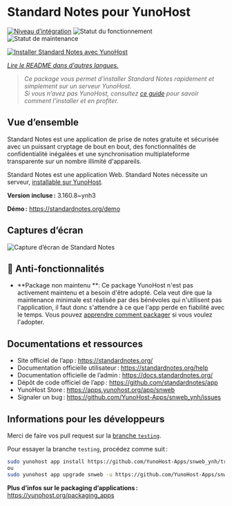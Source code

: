 <!--
Nota bene : ce README est automatiquement généré par <https://github.com/YunoHost/apps/tree/master/tools/readme_generator>
Il NE doit PAS être modifié à la main.
-->

# Standard Notes pour YunoHost

[![Niveau d’intégration](https://apps.yunohost.org/badge/integration/snweb)](https://ci-apps.yunohost.org/ci/apps/snweb/)
![Statut du fonctionnement](https://apps.yunohost.org/badge/state/snweb)
![Statut de maintenance](https://apps.yunohost.org/badge/maintained/snweb)

[![Installer Standard Notes avec YunoHost](https://install-app.yunohost.org/install-with-yunohost.svg)](https://install-app.yunohost.org/?app=snweb)

*[Lire le README dans d'autres langues.](./ALL_README.md)*

> *Ce package vous permet d’installer Standard Notes rapidement et simplement sur un serveur YunoHost.*  
> *Si vous n’avez pas YunoHost, consultez [ce guide](https://yunohost.org/install) pour savoir comment l’installer et en profiter.*

## Vue d’ensemble

Standard Notes est une application de prise de notes gratuite et sécurisée avec un puissant cryptage de bout en bout, des fonctionnalités de confidentialité inégalées et une synchronisation multiplateforme transparente sur un nombre illimité d'appareils.

Standard Notes est une application Web. Standard Notes nécessite un serveur, [installable sur YunoHost](https://github.com/YunoHost-Apps/snserver_ynh).


**Version incluse :** 3.160.8~ynh3

**Démo :** <https://standardnotes.org/demo>

## Captures d’écran

![Capture d’écran de Standard Notes](./doc/screenshots/standard_notes.png)

## :red_circle: Anti-fonctionnalités

- **Package non maintenu **: Ce package YunoHost n'est pas activement maintenu et a besoin d'être adopté. Cela veut dire que la maintenance minimale est réalisée par des bénévoles qui n'utilisent pas l'application, il faut donc s'attendre à ce que l'app perde en fiabilité avec le temps. Vous pouvez [apprendre comment packager](https://yunohost.org/packaging_apps_intro) si vous voulez l'adopter.

## Documentations et ressources

- Site officiel de l’app : <https://standardnotes.org/>
- Documentation officielle utilisateur : <https://standardnotes.org/help>
- Documentation officielle de l’admin : <https://docs.standardnotes.org/>
- Dépôt de code officiel de l’app : <https://github.com/standardnotes/app>
- YunoHost Store : <https://apps.yunohost.org/app/snweb>
- Signaler un bug : <https://github.com/YunoHost-Apps/snweb_ynh/issues>

## Informations pour les développeurs

Merci de faire vos pull request sur la [branche `testing`](https://github.com/YunoHost-Apps/snweb_ynh/tree/testing).

Pour essayer la branche `testing`, procédez comme suit :

```bash
sudo yunohost app install https://github.com/YunoHost-Apps/snweb_ynh/tree/testing --debug
ou
sudo yunohost app upgrade snweb -u https://github.com/YunoHost-Apps/snweb_ynh/tree/testing --debug
```

**Plus d’infos sur le packaging d’applications :** <https://yunohost.org/packaging_apps>
